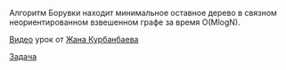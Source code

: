 Алгоритм Борувки находит минимальное оставное дерево в связном неориентированном взвешенном графе за время O(MlogN).  

[Видео](https://www.youtube.com/watch?v=nMabN7SrHIU) урок от [Жана Курбанбаева](https://codeforces.com/profile/rockyb)  

[Задача](https://www.spoj.com/problems/MST/)